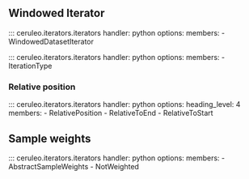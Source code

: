 
## Windowed Iterator


::: ceruleo.iterators.iterators
    handler: python
    options:
      members:
        - WindowedDatasetIterator



::: ceruleo.iterators.iterators
    handler: python
    options:
      members:
        - IterationType


### Relative position

::: ceruleo.iterators.iterators
    handler: python
    options:
      heading_level: 4
      members:
        - RelativePosition
        - RelativeToEnd
        - RelativeToStart



## Sample weights

::: ceruleo.iterators.iterators
    handler: python
    options:
      members:
        - AbstractSampleWeights
        - NotWeighted



